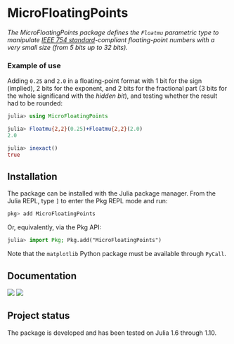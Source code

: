 # MicroFloatingPoints

*The MicroFloatingPoints package defines the `Floatmu` parametric type to manipulate [IEEE 754 standard](https://en.wikipedia.org/wiki/IEEE_754)-compliant floating-point numbers with a very small size (from 5 bits up to 32 bits).*

### Example of use

Adding `0.25` and `2.0` in a floating-point format with 1 bit for the sign (implied), 2 bits for the exponent, and 2 bits for the fractional part (3 bits for the whole significand with the *hidden bit*), and testing whether the result had to be rounded:

``` julia
julia> using MicroFloatingPoints

julia> Floatmu{2,2}(0.25)+Floatmu{2,2}(2.0)
2.0

julia> inexact()
true
```


## Installation

The package can be installed with the Julia package manager. From the Julia REPL, type `]` to enter the Pkg REPL mode and run:

```julia
pkg> add MicroFloatingPoints
```

Or, equivalently, via the Pkg API:

```julia
julia> import Pkg; Pkg.add("MicroFloatingPoints")
```

Note that the `matplotlib` Python package must be available through `PyCall`.


## Documentation

[![](https://img.shields.io/badge/docs-stable-blue.svg)](https://goualard-f.github.io/MicroFloatingPoints.jl/stable)
[![](https://img.shields.io/badge/docs-dev-blue.svg)](https://goualard-f.github.io/MicroFloatingPoints.jl/dev)

## Project status

The package is developed and has been tested on Julia 1.6 through 1.10.
